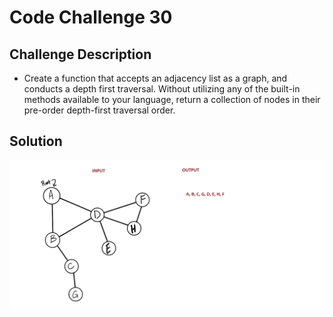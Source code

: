 # Code Challenge 30

## Challenge Description
- Create a function that accepts an adjacency list as a graph, and conducts a depth first traversal. Without utilizing any of the built-in methods available to your language, return a collection of nodes in their pre-order depth-first traversal order.

<!-- ## Approach & Efficiency  -->
<!-- - On the whiteboard -->

<!-- ### The bigO -->
<!-- - On the whiteboard -->

## Solution
![Code challenge 30 Whiteboard](../../assets/ch30.png)